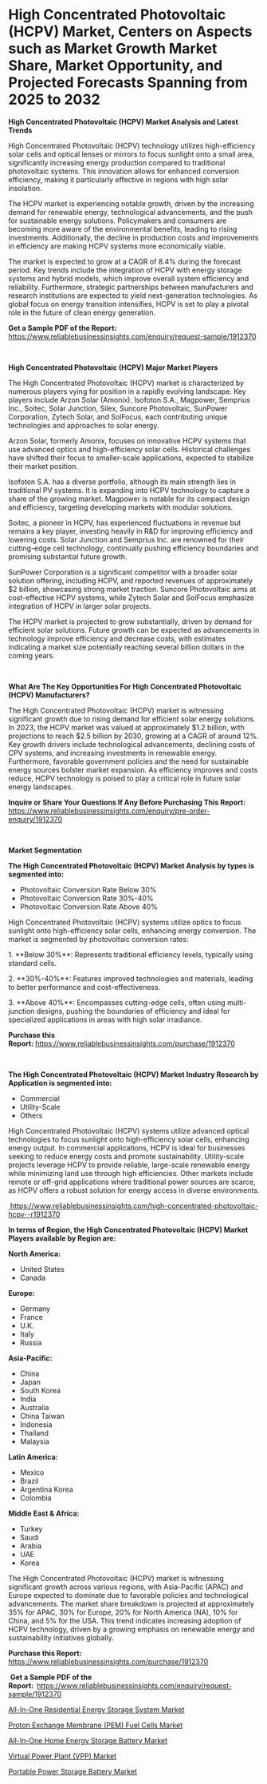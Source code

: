 <p><h1>High Concentrated Photovoltaic (HCPV) Market, Centers on Aspects such as Market Growth Market Share, Market Opportunity, and Projected Forecasts Spanning from 2025 to 2032</h1></p><p><strong>High Concentrated Photovoltaic (HCPV) Market Analysis and Latest Trends</strong></p>
<p><p>High Concentrated Photovoltaic (HCPV) technology utilizes high-efficiency solar cells and optical lenses or mirrors to focus sunlight onto a small area, significantly increasing energy production compared to traditional photovoltaic systems. This innovation allows for enhanced conversion efficiency, making it particularly effective in regions with high solar insolation.</p><p>The HCPV market is experiencing notable growth, driven by the increasing demand for renewable energy, technological advancements, and the push for sustainable energy solutions. Policymakers and consumers are becoming more aware of the environmental benefits, leading to rising investments. Additionally, the decline in production costs and improvements in efficiency are making HCPV systems more economically viable. </p><p>The market is expected to grow at a CAGR of 8.4% during the forecast period. Key trends include the integration of HCPV with energy storage systems and hybrid models, which improve overall system efficiency and reliability. Furthermore, strategic partnerships between manufacturers and research institutions are expected to yield next-generation technologies. As global focus on energy transition intensifies, HCPV is set to play a pivotal role in the future of clean energy generation.</p></p>
<p><strong>Get a Sample PDF of the Report:&nbsp;</strong> <a href="https://www.reliablebusinessinsights.com/enquiry/request-sample/1912370?utm_campaign=1106&utm_medium=2&utm_source=Github&utm_content=ia&utm_term=14022025&utm_id=high-concentrated-photovoltaic-hcpv">https://www.reliablebusinessinsights.com/enquiry/request-sample/1912370</a></p>
<p>&nbsp;</p>
<p><strong>High Concentrated Photovoltaic (HCPV) Major Market Players</strong></p>
<p><p>The High Concentrated Photovoltaic (HCPV) market is characterized by numerous players vying for position in a rapidly evolving landscape. Key players include Arzon Solar (Amonix), Isofoton S.A., Magpower, Semprius Inc., Soitec, Solar Junction, Silex, Suncore Photovoltaic, SunPower Corporation, Zytech Solar, and SolFocus, each contributing unique technologies and approaches to solar energy.</p><p>Arzon Solar, formerly Amonix, focuses on innovative HCPV systems that use advanced optics and high-efficiency solar cells. Historical challenges have shifted their focus to smaller-scale applications, expected to stabilize their market position.</p><p>Isofoton S.A. has a diverse portfolio, although its main strength lies in traditional PV systems. It is expanding into HCPV technology to capture a share of the growing market. Magpower is notable for its compact design and efficiency, targeting developing markets with modular solutions.</p><p>Soitec, a pioneer in HCPV, has experienced fluctuations in revenue but remains a key player, investing heavily in R&D for improving efficiency and lowering costs. Solar Junction and Semprius Inc. are renowned for their cutting-edge cell technology, continually pushing efficiency boundaries and promising substantial future growth.</p><p>SunPower Corporation is a significant competitor with a broader solar solution offering, including HCPV, and reported revenues of approximately $2 billion, showcasing strong market traction. Suncore Photovoltaic aims at cost-effective HCPV systems, while Zytech Solar and SolFocus emphasize integration of HCPV in larger solar projects.</p><p>The HCPV market is projected to grow substantially, driven by demand for efficient solar solutions. Future growth can be expected as advancements in technology improve efficiency and decrease costs, with estimates indicating a market size potentially reaching several billion dollars in the coming years.</p></p>
<p>&nbsp;</p>
<p><strong>What Are The Key Opportunities For High Concentrated Photovoltaic (HCPV) Manufacturers?</strong></p>
<p><p>The High Concentrated Photovoltaic (HCPV) market is witnessing significant growth due to rising demand for efficient solar energy solutions. In 2023, the HCPV market was valued at approximately $1.2 billion, with projections to reach $2.5 billion by 2030, growing at a CAGR of around 12%. Key growth drivers include technological advancements, declining costs of CPV systems, and increasing investments in renewable energy. Furthermore, favorable government policies and the need for sustainable energy sources bolster market expansion. As efficiency improves and costs reduce, HCPV technology is poised to play a critical role in future solar energy landscapes.</p></p>
<p><strong>Inquire or Share Your Questions If Any Before Purchasing This Report:</strong> <a href="https://www.reliablebusinessinsights.com/enquiry/pre-order-enquiry/1912370?utm_campaign=1106&utm_medium=2&utm_source=Github&utm_content=ia&utm_term=14022025&utm_id=high-concentrated-photovoltaic-hcpv">https://www.reliablebusinessinsights.com/enquiry/pre-order-enquiry/1912370</a></p>
<p>&nbsp;</p>
<p><strong>Market Segmentation</strong></p>
<p><strong>The High Concentrated Photovoltaic (HCPV) Market Analysis by types is segmented into:</strong></p>
<p><ul><li>Photovoltaic Conversion Rate Below 30%</li><li>Photovoltaic Conversion Rate 30%-40%</li><li>Photovoltaic Conversion Rate Above 40%</li></ul></p>
<p><p>High Concentrated Photovoltaic (HCPV) systems utilize optics to focus sunlight onto high-efficiency solar cells, enhancing energy conversion. The market is segmented by photovoltaic conversion rates: </p><p>1. **Below 30%**: Represents traditional efficiency levels, typically using standard cells. </p><p>2. **30%-40%**: Features improved technologies and materials, leading to better performance and cost-effectiveness. </p><p>3. **Above 40%**: Encompasses cutting-edge cells, often using multi-junction designs, pushing the boundaries of efficiency and ideal for specialized applications in areas with high solar irradiance.</p></p>
<p><strong>Purchase this Report:&nbsp;</strong><a href="https://www.reliablebusinessinsights.com/purchase/1912370?utm_campaign=1106&utm_medium=2&utm_source=Github&utm_content=ia&utm_term=14022025&utm_id=high-concentrated-photovoltaic-hcpv">https://www.reliablebusinessinsights.com/purchase/1912370</a></p>
<p>&nbsp;</p>
<p><strong>The High Concentrated Photovoltaic (HCPV) Market Industry Research by Application is segmented into:</strong></p>
<p><ul><li>Commercial</li><li>Utility-Scale</li><li>Others</li></ul></p>
<p><p>High Concentrated Photovoltaic (HCPV) systems utilize advanced optical technologies to focus sunlight onto high-efficiency solar cells, enhancing energy output. In commercial applications, HCPV is ideal for businesses seeking to reduce energy costs and promote sustainability. Utility-scale projects leverage HCPV to provide reliable, large-scale renewable energy while minimizing land use through high efficiencies. Other markets include remote or off-grid applications where traditional power sources are scarce, as HCPV offers a robust solution for energy access in diverse environments.</p></p>
<p><a href="https://www.reliablebusinessinsights.com/high-concentrated-photovoltaic-hcpv--r1912370?utm_campaign=1106&utm_medium=2&utm_source=Github&utm_content=ia&utm_term=14022025&utm_id=high-concentrated-photovoltaic-hcpv">&nbsp;https://www.reliablebusinessinsights.com/high-concentrated-photovoltaic-hcpv--r1912370</a></p>
<p><strong>In terms of Region, the High Concentrated Photovoltaic (HCPV) Market Players available by Region are:</strong></p>
<p>
    <p> <strong> North America: </strong>
        <ul>
            <li>United States</li>
            <li>Canada</li>
        </ul>
        </p> 
    <p> <strong> Europe: </strong>
        <ul>
            <li>Germany</li>
            <li>France</li>
            <li>U.K.</li>
            <li>Italy</li>
            <li>Russia</li>
        </ul>
        </p> 
    <p> <strong> Asia-Pacific: </strong>
        <ul>
            <li>China</li>
            <li>Japan</li>
            <li>South Korea</li>
            <li>India</li>
            <li>Australia</li>
            <li>China Taiwan</li>
            <li>Indonesia</li>
            <li>Thailand</li>
            <li>Malaysia</li>
        </ul>
        </p> 
    <p> <strong> Latin America: </strong>
        <ul>
            <li>Mexico</li>
            <li>Brazil</li>
            <li>Argentina Korea</li>
            <li>Colombia</li>
        </ul>
        </p> 
    <p> <strong> Middle East & Africa: </strong>
        <ul>
            <li>Turkey</li>
            <li>Saudi</li>
            <li>Arabia</li>
            <li>UAE</li>
            <li>Korea</li>
        </ul>
    </p>
    </p>
<p><p>The High Concentrated Photovoltaic (HCPV) market is witnessing significant growth across various regions, with Asia-Pacific (APAC) and Europe expected to dominate due to favorable policies and technological advancements. The market share breakdown is projected at approximately 35% for APAC, 30% for Europe, 20% for North America (NA), 10% for China, and 5% for the USA. This trend indicates increasing adoption of HCPV technology, driven by a growing emphasis on renewable energy and sustainability initiatives globally.</p></p>
<p><strong>Purchase this Report: </strong><a href="https://www.reliablebusinessinsights.com/purchase/1912370?utm_campaign=1106&utm_medium=2&utm_source=Github&utm_content=ia&utm_term=14022025&utm_id=high-concentrated-photovoltaic-hcpv">https://www.reliablebusinessinsights.com/purchase/1912370</a></p>
<p>&nbsp;<strong>Get a Sample PDF of the Report:&nbsp;&nbsp;</strong><a href="https://www.reliablebusinessinsights.com/enquiry/request-sample/1912370?utm_campaign=1106&utm_medium=2&utm_source=Github&utm_content=ia&utm_term=14022025&utm_id=high-concentrated-photovoltaic-hcpv">https://www.reliablebusinessinsights.com/enquiry/request-sample/1912370</a></p>
<p><strong></strong></p>
<p><p><a href="https://github.com/vengatsabibu/Market-Research-Report-List-1/blob/main/all-in-one-residential-energy-storage-system-market.md?utm_campaign=1106&utm_medium=2&utm_source=Github&utm_content=ia&utm_term=14022025&utm_id=high-concentrated-photovoltaic-hcpv">All-In-One Residential Energy Storage System Market</a></p><p><a href="https://github.com/rianttegang/Market-Research-Report-List-1/blob/main/proton-exchange-membrane-pem-fuel-cells-market.md?utm_campaign=1106&utm_medium=2&utm_source=Github&utm_content=ia&utm_term=14022025&utm_id=high-concentrated-photovoltaic-hcpv">Proton Exchange Membrane (PEM) Fuel Cells Market</a></p><p><a href="https://github.com/sefathlehki/Market-Research-Report-List-1/blob/main/all-in-one-home-energy-storage-battery-market.md?utm_campaign=1106&utm_medium=2&utm_source=Github&utm_content=ia&utm_term=14022025&utm_id=high-concentrated-photovoltaic-hcpv">All-In-One Home Energy Storage Battery Market</a></p><p><a href="https://github.com/aqharimbugua3/Market-Research-Report-List-1/blob/main/virtual-power-plant-vpp-market.md?utm_campaign=1106&utm_medium=2&utm_source=Github&utm_content=ia&utm_term=14022025&utm_id=high-concentrated-photovoltaic-hcpv">Virtual Power Plant (VPP) Market</a></p><p><a href="https://github.com/doljanzwald/Market-Research-Report-List-1/blob/main/portable-power-storage-battery-market.md?utm_campaign=1106&utm_medium=2&utm_source=Github&utm_content=ia&utm_term=14022025&utm_id=high-concentrated-photovoltaic-hcpv">Portable Power Storage Battery Market</a></p></p>